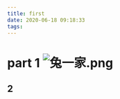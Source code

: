 ```yaml
---
title: first
date: 2020-06-18 09:18:33
tags:
---
```

# part 1 ![兔一家.png](https://i.loli.net/2020/06/18/ovTGus9X5eFK1ml.png)
## 2